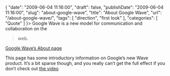 {
    "date": "2009-06-04 11:16:00",
    "draft": false,
    "publishDate": "2009-06-04 11:16:00",
    "slug": "about-google-wave",
    "title": "About Google Wave",
    "url": "\/about-google-wave\/",
    "tags": [
        "direction",
        "first look"
    ],
    "categories": [
        "Quote"
    ]
}> Google Wave is a new model for communication and collaboration on the
> web.

[Google Wave’s About page](http://wave.google.com/about.html)

This page has some introductory information on Google’s new Wave
product. It’s a bit sparse though, and you really can’t get the full
effect if you don’t check out [the
video](//the.geekorium.com.au/wave-preview-at-the-google-io-developer-conference/)